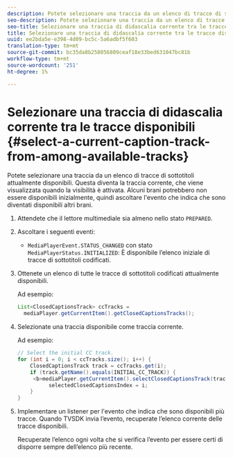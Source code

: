 ```yaml
---
description: Potete selezionare una traccia da un elenco di tracce di sottotitoli attualmente disponibili. Questa diventa la traccia corrente, che viene visualizzata quando la visibilità è attivata. Alcuni brani potrebbero non essere disponibili inizialmente, quindi ascoltare l'evento che indica che sono diventati disponibili altri brani.
seo-description: Potete selezionare una traccia da un elenco di tracce di sottotitoli attualmente disponibili. Questa diventa la traccia corrente, che viene visualizzata quando la visibilità è attivata. Alcuni brani potrebbero non essere disponibili inizialmente, quindi ascoltare l'evento che indica che sono diventati disponibili altri brani.
seo-title: Selezionare una traccia di didascalia corrente tra le tracce disponibili
title: Selezionare una traccia di didascalia corrente tra le tracce disponibili
uuid: ee2bda5e-e398-4d09-bc5c-5a6adbf5f603
translation-type: tm+mt
source-git-commit: bc35da8b258056809ceaf18e33bed631047bc81b
workflow-type: tm+mt
source-wordcount: '251'
ht-degree: 1%

---
```



# Selezionare una traccia di didascalia corrente tra le tracce disponibili {#select-a-current-caption-track-from-among-available-tracks}

Potete selezionare una traccia da un elenco di tracce di sottotitoli attualmente disponibili. Questa diventa la traccia corrente, che viene visualizzata quando la visibilità è attivata. Alcuni brani potrebbero non essere disponibili inizialmente, quindi ascoltare l&#39;evento che indica che sono diventati disponibili altri brani.

1. Attendete che il lettore multimediale sia almeno nello stato `PREPARED`.
1. Ascoltare i seguenti eventi:

   * `MediaPlayerEvent.STATUS_CHANGED` con stato  `MediaPlayerStatus.INITIALIZED`: È disponibile l’elenco iniziale di tracce di sottotitoli codificati.

1. Ottenete un elenco di tutte le tracce di sottotitoli codificati attualmente disponibili.

   Ad esempio:

   ```java
   List<ClosedCaptionsTrack> ccTracks = 
     mediaPlayer.getCurrentItem().getClosedCaptionsTracks();
   ```

1. Selezionate una traccia disponibile come traccia corrente.

   Ad esempio:

   ```java
   // Select the initial CC track. 
   for (int i = 0; i < ccTracks.size(); i++) { 
       ClosedCaptionsTrack track = ccTracks.get(i); 
       if (track.getName().equals(INITIAL_CC_TRACK)) {
        <b>mediaPlayer.getCurrentItem().selectClosedCaptionsTrack(track);</b> 
             selectedClosedCaptionsIndex = i; 
       } 
   }
   ```

1. Implementare un listener per l&#39;evento che indica che sono disponibili più tracce. Quando TVSDK invia l’evento, recuperate l’elenco corrente delle tracce disponibili.

   Recuperate l’elenco ogni volta che si verifica l’evento per essere certi di disporre sempre dell’elenco più recente.